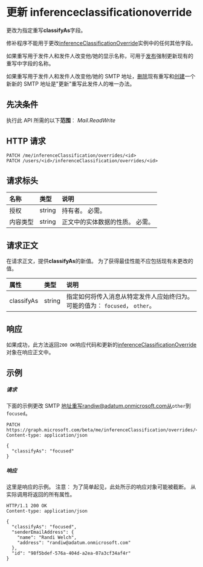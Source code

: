 # <a name="update-inferenceclassificationoverride"></a>更新 inferenceclassificationoverride

更改为指定重写**classifyAs**字段。 

修补程序不能用于更改[inferenceClassificationOverride](../resources/inferenceClassificationOverride.md)实例中的任何其他字段。 

如果重写用于发件人和发件人改变他/她的显示名称，可用于[发布](inferenceclassification_post_overrides.md)强制更新现有的重写中字段的名称。

如果重写用于发件人和发件人改变他/她的 SMTP 地址，[删除](inferenceclassificationoverride_delete.md)现有重写和[创建](inferenceclassification_post_overrides.md)一个新新的 SMTP 地址是"更新"重写此发件人的唯一办法。

## <a name="prerequisites"></a>先决条件
执行此 API 所需的以下**范围**︰ *Mail.ReadWrite*
## <a name="http-request"></a>HTTP 请求
<!-- { "blockType": "ignored" } -->
```http
PATCH /me/inferenceClassification/overrides/<id>
PATCH /users/<id>/inferenceClassification/overrides/<id>
```

## <a name="request-headers"></a>请求标头
| 名称       | 类型 | 说明|
|:---------------|:--------|:----------|
| 授权  | string  | 持有者<token>。 必需。 |
| 内容类型 | string  | 正文中的实体数据的性质。 必需。 |

## <a name="request-body"></a>请求正文
在请求正文，提供**classifyAs**的新值。 为了获得最佳性能不应包括现有未更改的值。

| 属性     | 类型   |说明|
|:---------------|:--------|:----------|
|classifyAs|string| 指定如何将传入消息从特定发件人应始终归为。 可能的值为︰ `focused`， `other`。|


## <a name="response"></a>响应
如果成功，此方法返回`200 OK`响应代码和更新的[inferenceClassificationOverride](../resources/inferenceclassificationoverride.md)对象在响应正文中。
## <a name="example"></a>示例
##### <a name="request"></a>请求
下面的示例更改 SMTP 地址重写randiw@adatum.onmicrosoft.com从`other`到`focused`。

<!-- {
  "blockType": "request",
  "name": "update_inferenceclassificationoverride"
}-->
```http
PATCH https://graph.microsoft.com/beta/me/inferenceClassification/overrides/<id>
Content-type: application/json

{
  "classifyAs": "focused"
}
```
##### <a name="response"></a>响应
这里是响应的示例。 注意︰ 为了简单起见，此处所示的响应对象可能被截断。 从实际调用将返回的所有属性。
<!-- {
  "blockType": "response",
  "truncated": true,
  "@odata.type": "microsoft.graph.inferenceClassificationOverride"
} -->
```http
HTTP/1.1 200 OK
Content-type: application/json

{
  "classifyAs": "focused",
  "senderEmailAddress": {
    "name": "Randi Welch",
    "address": "randiw@adatum.onmicrosoft.com"
  },
  "id": "98f5bdef-576a-404d-a2ea-07a3cf34af4r"
}
```

<!-- uuid: 8fcb5dbc-d5aa-4681-8e31-b001d5168d79
2015-10-25 14:57:30 UTC -->
<!-- {
  "type": "#page.annotation",
  "description": "Update inferenceclassificationoverride",
  "keywords": "",
  "section": "documentation",
  "tocPath": ""
}-->